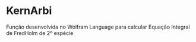 # KernArbi
Função desenvolvida no Wolfram Language para calcular Equação Integral de FredHolm de 2º espécie
